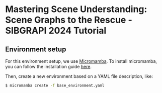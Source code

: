 # Mastering Scene Understanding: Scene Graphs to the Rescue - SIBGRAPI 2024 Tutorial

## Environment setup

For this environment setup, we use [Micromamba](https://mamba.readthedocs.io/en/latest/index.html). To install micromamba, you can follow the installation guide [here](https://mamba.readthedocs.io/en/latest/installation/micromamba-installation.html).

Then, create a new environment based on a YAML file description, like:

```bash
$ micromamba create -f base_environment.yaml
```